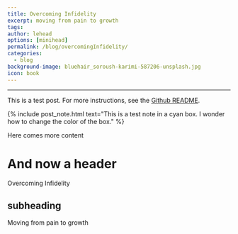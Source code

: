 ```yaml
---
title: Overcoming Infidelity
excerpt: moving from pain to growth
tags:
author: lehead
options: [minihead]
permalink: /blog/overcomingInfidelity/
categories:
  - blog
background-image: bluehair_soroush-karimi-587206-unsplash.jpg
icon: book
---
```


<hr />

This is a test post. For more instructions, see the [Github README](https://github.com/arkadianriver/arkadianriver.com).

{% include post_note.html text="This is a test note in a cyan box. I wonder how to change the color of the box." %}

Here comes more content

# And now a header
Overcoming Infidelity

## subheading
Moving from pain to growth

